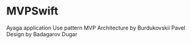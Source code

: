 # MVPSwift
Ayaga application 
Use pattern MVP
Architecture by Burdukovskii Pavel
Design by Badagarov Dugar 
